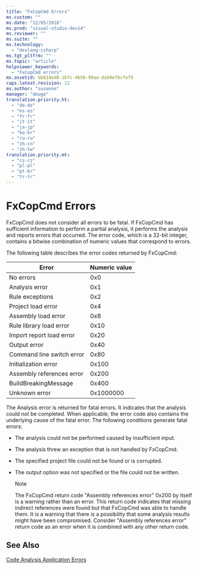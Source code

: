 ```yaml
---
title: "FxCopCmd Errors"
ms.custom: ""
ms.date: "12/05/2016"
ms.prod: "visual-studio-dev14"
ms.reviewer: ""
ms.suite: ""
ms.technology: 
  - "devlang-csharp"
ms.tgt_pltfrm: ""
ms.topic: "article"
helpviewer_keywords: 
  - "FxCopCmd errors"
ms.assetid: bb614ed0-1b7c-4b56-99ae-da50ef6cfef9
caps.latest.revision: 12
ms.author: "susanno"
manager: "douge"
translation.priority.ht: 
  - "de-de"
  - "es-es"
  - "fr-fr"
  - "it-it"
  - "ja-jp"
  - "ko-kr"
  - "ru-ru"
  - "zh-cn"
  - "zh-tw"
translation.priority.mt: 
  - "cs-cz"
  - "pl-pl"
  - "pt-br"
  - "tr-tr"
---
```

# FxCopCmd Errors
FxCopCmd does not consider all errors to be fatal. If FxCopCmd has sufficient information to perform a partial analysis, it performs the analysis and reports errors that occurred. The error code, which is a 32-bit integer, contains a bitwise combination of numeric values that correspond to errors.  
  
 The following table describes the error codes returned by FxCopCmd:  
  
|Error|Numeric value|  
|-----------|-------------------|  
|No errors|0x0|  
|Analysis error|0x1|  
|Rule exceptions|0x2|  
|Project load error|0x4|  
|Assembly load error|0x8|  
|Rule library load error|0x10|  
|Import report load error|0x20|  
|Output error|0x40|  
|Command line switch error|0x80|  
|Initialization error|0x100|  
|Assembly references error|0x200|  
|BuildBreakingMessage|0x400|  
|Unknown error|0x1000000|  
  
 The Analysis error is returned for fatal errors. It indicates that the analysis could not be completed. When applicable, the error code also contains the underlying cause of the fatal error. The following conditions generate fatal errors:  
  
-   The analysis could not be performed caused by insufficient input.  
  
-   The analysis threw an exception that is not handled by FxCopCmd.  
  
-   The specified project file could not be found or is corrupted.  
  
-   The output option was not specified or the file could not be written.  
  
    > [!NOTE]
    >  The FxCopCmd return code "Assembly references error" 0x200 by itself is a warning rather than an error. This return code indicates that missing indirect references were found but that FxCopCmd was able to handle them. It is a warning that there is a possibility that some analysis results might have been compromised. Consider "Assembly references error" return code as an error when it is combined with any other return code.  
  
## See Also  
 [Code Analysis Application Errors](../code-quality/code-analysis-application-errors.md)